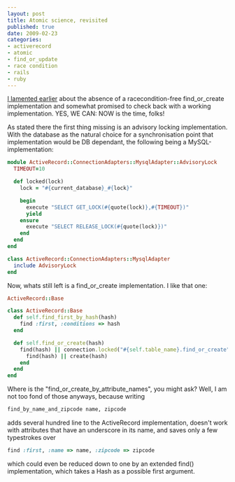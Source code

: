 ```yaml
---
layout: post
title: Atomic science, revisited
published: true
date: 2009-02-23
categories:
- activerecord
- atomic
- find_or_update
- race condition
- rails
- ruby
---
```

<p><a href="http://1rad.wordpress.com/2008/09/29/0x04-atomic-science/">I lamented earlier</a> about the absence of a racecondition-free find_or_create implementation and somewhat promised to check back with a working implementation. YES, WE CAN: NOW is the time, folks!</p>

<p>As stated there the first thing missing is an advisory locking implementation. With the database as the natural choice for a synchronisation point that implementation would be DB dependant, the following being a MySQL-implementation:</p>

```ruby
module ActiveRecord::ConnectionAdapters::MysqlAdapter::AdvisoryLock
  TIMEOUT=10

  def locked(lock)
    lock = "#{current_database}_#{lock}"

    begin
      execute "SELECT GET_LOCK(#{quote(lock)},#{TIMEOUT})"
      yield
    ensure
      execute "SELECT RELEASE_LOCK(#{quote(lock)})"
    end
  end
end

class ActiveRecord::ConnectionAdapters::MysqlAdapter
  include AdvisoryLock
end
```

<p>Now, whats still left is a find_or_create implementation. I like that one:</p>

```ruby
ActiveRecord::Base

class ActiveRecord::Base
  def self.find_first_by_hash(hash)
    find :first, :conditions => hash
  end

  def self.find_or_create(hash)
    find(hash) || connection.locked("#{self.table_name}.find_or_create") do
      find(hash) || create(hash)
    end
  end
end
```

<p>Where is the "find_or_create_by_attribute_names", you might ask? Well, I am not too fond of those anyways, because writing</p>

```ruby
find_by_name_and_zipcode name, zipcode
```

<p>adds several hundred line to the ActiveRecord implementation, doesn't work with attributes that have an underscore in its name, and saves only a few typestrokes over</p>

```ruby
find :first, :name => name, :zipcode => zipcode
```

<p>which could even be reduced down to one by an extended find() implementation, which takes a Hash as a possible first argument.</p>
